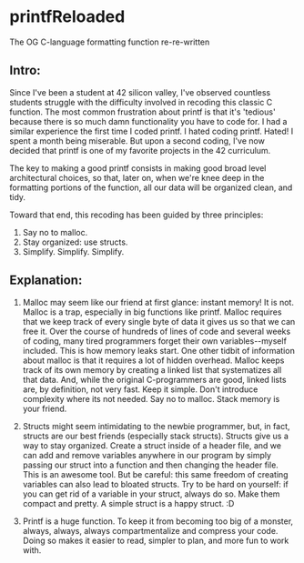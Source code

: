 # printfReloaded
The OG C-language formatting function re-re-written

## Intro:

Since I've been a student at 42 silicon valley, I've observed countless students struggle with the difficulty involved in recoding this classic C function.  The most common frustration about printf is that it's 'tedious' because there is so much damn functionality you have to code for.  I had a similar experience the first time I coded printf.  I hated coding printf.  Hated!  I spent a month being miserable.  But upon a second coding, I've now decided that printf is one of my favorite projects in the 42 curriculum.

The key to making a good printf consists in making good broad level architectural choices, so that, later on, when we're knee deep in the formatting portions of the function, all our data will be organized clean, and tidy.

Toward that end, this recoding has been guided by three principles:

1. Say no to malloc.
2. Stay organized: use structs.
3. Simplify.  Simplify.  Simplify.

## Explanation:

1. Malloc may seem like our friend at first glance: instant memory!  It is not. Malloc is a trap, especially in big functions like printf.  Malloc requires that we keep track of every single byte of data it gives us so that we can free it.  Over the course of hundreds of lines of code and several weeks of coding, many tired programmers forget their own variables--myself included.  This is how memory leaks start.  One other tidbit of information about malloc is that it requires a lot of hidden overhead.  Malloc keeps track of its own memory by creating a linked list that systematizes all that data.  And, while the original C-programmers are good, linked lists are, by definition, not very fast.  Keep it simple.  Don't introduce complexity where its not needed.  Say no to malloc. Stack memory is your friend.

2. Structs might seem intimidating to the newbie programmer, but, in fact, structs are our best friends (especially stack structs).  Structs give us a way to stay organized.  Create a struct inside of a header file, and we can add and remove variables anywhere in our program by simply passing our struct into a function and then changing the header file.  This is an awesome tool.  But be careful: this same freedom of creating variables can also lead to bloated structs.  Try to be hard on yourself: if you can get rid of a variable in your struct, always do so.  Make them compact and pretty.  A simple struct is a happy struct.  :D

3. Printf is a huge function.  To keep it from becoming too big of a monster, always, always, always compartmentalize and compress your code.  Doing so makes it easier to read, simpler to plan, and more fun to work with.
